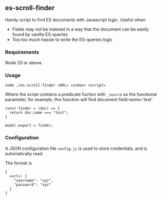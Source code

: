 ## es-scroll-finder
Handy script to find ES documents with Javascript logic. Useful when
- Fields may not be indexed in a way that the document can be easily found by vanilla ES-queries
- Too too much hassle to write the ES-queries logic

### Requirements
Node 20 or above.

### Usage
```
node ./es-scroll-finder <URL> <index> <script>
```

Where the script contains a predicate fuction with ```_source``` as the functional parameter, for example, this function will find document field name='test'

```
const finder = (doc) => {
  return doc.name === "test";
}

model.export = finder;
```

### Configuration
A JSON configuration file `config.js` is used to store credentials, and is automatically read. 

The format is
```
{
  <url>: {
    "username": "xyz",
    "password": "xyz"
  }
}
```
